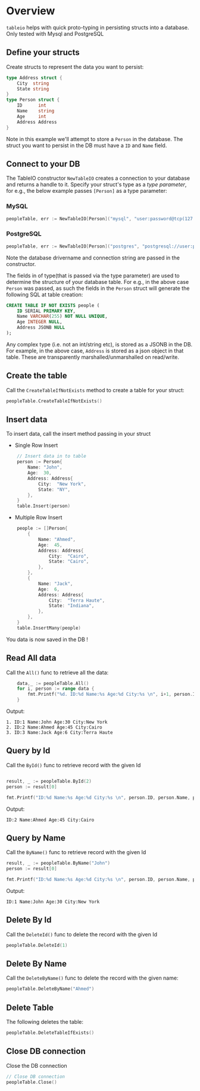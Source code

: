 # Overview 

`tableio` helps with quick proto-typing in persisting structs into a database. Only tested with Mysql and PostgreSQL

## Define your structs

Create structs to represent the data you want to persist:

```go
type Address struct {
	City  string
	State string
}
type Person struct {
	ID      int
	Name    string
	Age     int
	Address Address
}
```

Note in this example we'll attempt to store a `Person` in the database. The struct you want to persist in the DB must have a `ID` and `Name` field.

## Connect to your DB

The TableIO constructor `NewTableIO` creates a connection to your database and returns a handle to it. Specify your struct's type as a *type parameter*, for e.g., the below example passes `[Person]` as a type parameter:

### MySQL

```go
peopleTable, err := NewTableIO[Person]("mysql", "user:password@tcp(127.0.01:3306)/mydb")
```

### PostgreSQL
```go
peopleTable, err := NewTableIO[Person]("postgres", "postgresql://user:password@127.0.01/ark?sslmode=disable")
```

Note the database drivername and connection string are passed in the constructor.

The fields in of type(that is passed via the type parameter) are used to determine the structure of your database table. For e.g., in the above case `Person` was passed, as such the fields in the `Person` struct will generate the following SQL at table creation:


```sql
CREATE TABLE IF NOT EXISTS people (
	ID SERIAL PRIMARY KEY,
	Name VARCHAR(255) NOT NULL UNIQUE,
	Age INTEGER NULL,
	Address JSONB NULL
);
```

Any complex type (i.e. not an int/string etc), is stored as a JSONB in the DB. For example, in the above case, `Address` is stored as a json object in that table. These are  transparently marshalled/unmarshalled on read/write.


## Create the table

Call the `CreateTableIfNotExists` method to create a table for your struct:

```go
peopleTable.CreateTableIfNotExists()
```

## Insert data 
To insert data, call the insert method passing in your struct

- Single Row Insert

```go
	// Insert data in to table
	person := Person{
		Name: "John",
		Age:  30,
		Address: Address{
			City:  "New York",
			State: "NY",
		},
	}
	table.Insert(person)
```
- Multiple Row Insert
```go
	people := []Person{
		{
			Name: "Ahmed",
			Age:  45,
			Address: Address{
				City:  "Cairo",
				State: "Cairo",
			},
		},
		{
			Name: "Jack",
			Age:  6,
			Address: Address{
				City:  "Terra Haute",
				State: "Indiana",
			},
		},
	}
	table.InsertMany(people)
```

You data is now saved in the DB !


## Read All data 

Call the `All()` func to retrieve all the data:

```go
	data,_ := peopleTable.All()
	for i, person := range data {
		fmt.Printf("%d. ID:%d Name:%s Age:%d City:%s \n", i+1, person.ID, person.Name, person.Age, person.Address.City)
	}
```

Output:
```
1. ID:1 Name:John Age:30 City:New York
2. ID:2 Name:Ahmed Age:45 City:Cairo
3. ID:3 Name:Jack Age:6 City:Terra Haute

```

## Query by Id

Call the `ById()` func to retrieve record with the given Id
```go

result, _ := peopleTable.ById(2)
person := result[0]

fmt.Printf("ID:%d Name:%s Age:%d City:%s \n", person.ID, person.Name, person.Age, person.Address.City)

```
Output:

```
ID:2 Name:Ahmed Age:45 City:Cairo 
```
## Query by Name

Call the `ByName()` func to retrieve record with the given Id
```go
result, _ := peopleTable.ByName("John")
person := result[0]

fmt.Printf("ID:%d Name:%s Age:%d City:%s \n", person.ID, person.Name, person.Age, person.Address.City)
```

Output:

```
ID:1 Name:John Age:30 City:New York 
```

## Delete By Id
Call the `DeleteId()` func to delete the record with the given Id

```go
peopleTable.DeleteId(1)
```

## Delete By Name
Call the `DeleteByName()` func to delete the record with the given name:

```go
peopleTable.DeleteByName("Ahmed")
```

## Delete Table
The following deletes the table:

```go
peopleTable.DeleteTableIfExists()
```

## Close DB connection

Close the DB connection

```go
// Close DB connection
peopleTable.Close()
```

